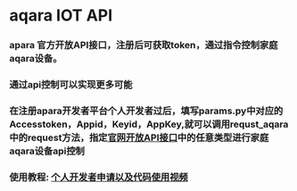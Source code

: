 # aqara IOT API
### apara 官方开放API接口，注册后可获取token，通过指令控制家庭aqara设备。
### 通过api控制可以实现更多可能
### 在注册apara开发者平台个人开发者过后，填写params.py中对应的Accesstoken，Appid，Keyid，AppKey,就可以调用requst_aqara中的request方法，指定[官网开放API接口](https://opendoc.aqara.cn/docs/云对接开发手册/API文档.html)中的任意类型进行家庭aqara设备api控制

### 使用教程: [个人开发者申请以及代码使用视频](https://www.bilibili.com/video/BV1Ut4y1V72A?spm_id_from=333.1007.top_right_bar_window_history.content.click&vd_source=b8dab1f72c8ae5a45bf94e47e415e82d)
